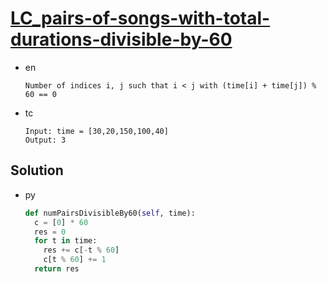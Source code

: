 # [LC_pairs-of-songs-with-total-durations-divisible-by-60](https://leetcode.com/problems/pairs-of-songs-with-total-durations-divisible-by-60)

* en

  ```en
  Number of indices i, j such that i < j with (time[i] + time[j]) % 60 == 0
  ```

* tc

  ```tc
  Input: time = [30,20,150,100,40]
  Output: 3
  ```

## Solution

* py

  ```py
  def numPairsDivisibleBy60(self, time):
    c = [0] * 60
    res = 0
    for t in time:
      res += c[-t % 60]
      c[t % 60] += 1
    return res
  ```
